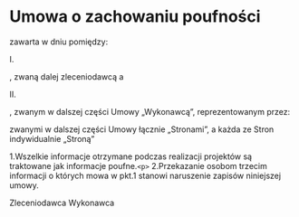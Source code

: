 # Umowa o zachowaniu poufności

zawarta w dniu pomiędzy:

I.

, zwaną dalej zleceniodawcą a

II.

, zwanym w dalszej części Umowy „Wykonawcą”, reprezentowanym przez:

zwanymi w dalszej części Umowy łącznie „Stronami”, a każda ze Stron indywidualnie „Stroną”

1.Wszelkie informacje otrzymane podczas realizacji projektów są traktowane jak informacje poufne.```<p>```
2.Przekazanie osobom trzecim informacji o których mowa w pkt.1 stanowi naruszenie zapisów niniejszej
umowy.

Zleceniodawca Wykonawca

